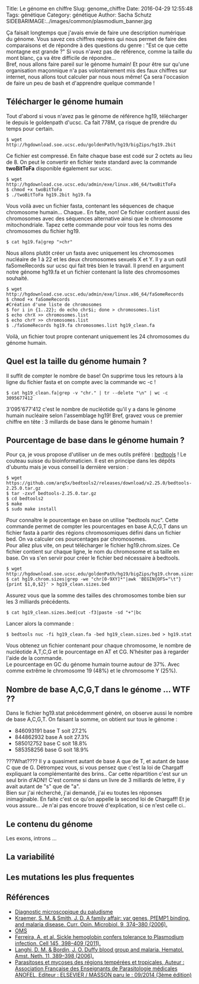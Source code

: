 Title: Le génome en chiffre
Slug: genome_chiffre
Date: 2016-04-29 12:55:48
Tags: génétique
Category: génétique
Author: Sacha Schutz
SIDEBARIMAGE:../images/common/plasmodium_banner.jpg

Ça faisait longtemps que j'avais envie de faire une description numérique du génome. Vous savez ces chiffres repères qui nous permet de faire des comparaisons et de répondre à des questions du genre : "Est ce que cette montagne est grande ?" Si vous n'avez pas de référence, comme la taille du mont blanc, ça va être difficile de répondre...  
Bref, nous allons faire pareil sur le génome humain! Et pour être sur qu'une organisation maçonnique n'a pas volontairement mis des faux chiffres sur  internet, nous allons tout calculer par nous nous même! Ça sera l'occasion de faire un peu de bash et d'apprendre quelque commande ! 

## Télécharger le génome humain  
Tout d'abord si vous n'avez pas le génome de référence hg19, télécharger le depuis le goldenpath d'ucsc. Ca fait 778M, ça risque de prendre du temps pour certain. 

    $ wget http://hgdownload.soe.ucsc.edu/goldenPath/hg19/bigZips/hg19.2bit

Ce fichier est compressé. En faite chaque base est codé sur 2 octets au lieu de 8. On peut le convertir en fichier texte standard avec la commande **twoBitToFa** disponible également sur ucsc. 

    $ wget http://hgdownload.cse.ucsc.edu/admin/exe/linux.x86_64/twoBitToFa
    $ chmod +x twoBitToFa 
    $ ./twoBitToFa hg19.2bit hg19.fa 

Vous voilà avec un fichier fasta, contenant les séquences de chaque chromosome humain... Chaque.. En faite, non! Ce fichier contient aussi des chromosomes avec des séquences alternative ainsi que le chromosome mitochondriale. 
Tapez cette commande pour voir tous les noms des chromosomes du fichier hg19.

    $ cat hg19.fa|grep ">chr"
  
Nous allons plutôt créer un fasta avec uniquement les chromosomes nucléaire de 1 à 22 et les deux chromosomes sexuels X et Y. Il y a un outil faSomeRecords sur ucsc qui fait très bien le travail. Il prend en argument notre génome hg19.fa et un fichier contenant la liste des chromosomes souhaité. 

    $ wget http://hgdownload.cse.ucsc.edu/admin/exe/linux.x86_64/faSomeRecords
    $ chmod +x faSomeRecords
    #Création d'une liste de chromosomes 
    $ for i in {1..22}; do echo chr$i; done > chromosomes.list
    $ echo chrX >> chromosomes.list 
    $ echo chrY >> chromosomes.list 
    $ ./faSomeRecords hg19.fa chromosomes.list hg19_clean.fa 

Voilà, un fichier tout propre contenant uniquement les 24 chromosomes du génome humain. 

## Quel est la taille du génome humain ? 
Il suffit de compter le nombre de base! On supprime tous les retours à la ligne du fichier fasta et on compte avec la commande wc -c ! 

    $ cat hg19_clean.fa|grep -v "chr." | tr --delete "\n" | wc -c
    3095677412

3'095'677'412 c'est le nombre de nucléotide qu'il y a dans le génome humain nucléaire selon l'assemblage hg19! Bref, gravez vous ce premier chiffre en tête : 3 millards de base dans le génome humain !

## Pourcentage de base dans le génome humain ? 
Pour ça, je vous propose d'utiliser un de mes outils préféré : [bedtools](http://bedtools.readthedocs.io/en/latest/) ! Le couteau suisse du bioinformaticien. Il est en principe dans les dépôts d'ubuntu mais je vous conseil la dernière version :  

    $ wget https://github.com/arq5x/bedtools2/releases/download/v2.25.0/bedtools-2.25.0.tar.gz
    $ tar -zxvf bedtools-2.25.0.tar.gz
    $ cd bedtools2
    $ make 
    $ sudo make install 

Pour connaître le pourcentage en base on utilise "bedtools nuc". Cette commande permet de compter les pourcentages en base A,C,G,T dans un fichier fasta à partir des régions chromosomiques défini dans un fichier bed. On va calculer ces pourcentages par chromosomes.   
Pour allez plus vite, on peut télécharger le fichier hg19.chrom.sizes. Ce fichier contient sur chaque ligne, le nom du chromosome et sa taille en base. On va s'en servir pour créer le fichier bed nécessaire à bedtools. 

    $ wget http://hgdownload.soe.ucsc.edu/goldenPath/hg19/bigZips/hg19.chrom.sizes
    $ cat hg19.chrom.sizes|grep -we "chr[0-9XY]*"|awk 'BEGIN{OFS="\t"}{print $1,0,$2}' > hg19_clean.sizes.bed 

Assurez vous que la somme des tailles des chromosomes tombe bien sur les 3 milliards précédents.

    $ cat hg19_clean.sizes.bed|cut -f3|paste -sd "+"|bc 

Lancer alors la commande  :

    $ bedtools nuc -fi hg19_clean.fa -bed hg19_clean.sizes.bed > hg19.stat 

Vous obtenez un fichier contenant pour chaque chromosome, le nombre de nucléotide A,T,C,G et le pourcentage en AT et CG. N’hésiter pas à regarder l'aide de la commande.   
Le pourcentage en GC du génome humain tourne autour de 37%. Avec comme extrême le chromosome 19 (48%) et le chromosome Y (25%). 

## Nombre de base A,C,G,T dans le génome ... WTF ?? 
Dans le fichier hg19.stat précédemment généré, on observe aussi le nombre de base A,C,G,T. On faisant la somme, on obtient sur tous le génome :

- 846093191 base T soit 27.2%
- 844862932 base A soit 27.3% 
- 585012752 base C soit 18.8% 
- 585358256 base G soit 18.9% 

???What???? Il y a quasiment autant de base A que de T, et autant de base C que de G. Détrompez vous, si vous pensez que c'est la loi de Chargaff expliquant la complémentarité des brins.. Car cette répartition c'est sur un seul brin d'ADN!! C'est comme si dans un livre de 3 milliards de lettre, il y avait autant de "s" que de "a".   
Bien sur j'ai récherché, j'ai demandé, j'ai eu toutes les réponses inimaginable. En faite c'est ce qu'on appelle la second loi de Chargaff! Et je vous assure... Je n'ai pas encore trouvé d'explication, si ce n'est celle ci..

## Le contenu du génome  
Les exons, introns ... 

## La variabilité 

## Les mutations les plus frequentes


## Références
* [Diagnostic microscopique du paludisme](http://www.cdc.gov/dpdx/resources/pdf/benchAids/malaria/Congo_Bench_Aid_vF.pdf)
* [Kraemer, S. M. & Smith, J. D. A family affair: var genes, PfEMP1 binding, and malaria disease. Curr. Opin. Microbiol. 9, 374–380 (2006).](http://biologie.univ-mrs.fr/upload/p87/kraemer_2006.pdf)
* [OMS](http://www.who.int/mediacentre/factsheets/fs094/fr/)
* [Ferreira, A. et al. Sickle hemoglobin confers tolerance to Plasmodium infection. Cell 145, 398–409 (2011).](http://www.ncbi.nlm.nih.gov/pubmed/21529713)
* [Langhi, D. M. & Bordin, J. O. Duffy blood group and malaria. Hematol. Amst. Neth. 11, 389–398 (2006).](http://www.ncbi.nlm.nih.gov/pubmed/17607593)
* [Parasitoses et mycoses des régions tempérées et tropicales, Auteur : Association Française des Enseignants de Parasitologie médicales ANOFEL, Editeur : ELSEVIER / MASSON paru le : 09/2014 (3ème édition)](http://www.remede.org/documents/parasitoses-et-mycoses-des-regions.html)
